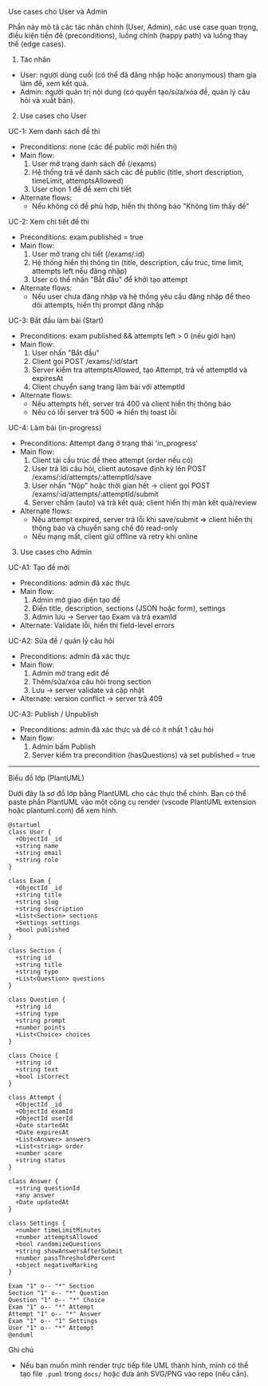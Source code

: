 Use cases cho User và Admin

Phần này mô tả các tác nhân chính (User, Admin), các use case quan trọng, điều kiện tiền đề (preconditions), luồng chính (happy path) và luồng thay thế (edge cases).

1) Tác nhân
- User: người dùng cuối (có thể đã đăng nhập hoặc anonymous) tham gia làm đề, xem kết quả.
- Admin: người quản trị nội dung (có quyền tạo/sửa/xóa đề, quản lý câu hỏi và xuất bản).

2) Use cases cho User

UC-1: Xem danh sách đề thi
- Preconditions: none (các đề public mới hiển thị)
- Main flow:
  1. User mở trang danh sách đề (/exams)
  2. Hệ thống trả về danh sách các đề public (title, short description, timeLimit, attemptsAllowed)
  3. User chọn 1 đề để xem chi tiết
- Alternate flows:
  - Nếu không có đề phù hợp, hiển thị thông báo "Không tìm thấy đề"

UC-2: Xem chi tiết đề thi
- Preconditions: exam.published = true
- Main flow:
  1. User mở trang chi tiết (/exams/:id)
  2. Hệ thống hiển thị thông tin (title, description, cấu trúc, time limit, attempts left nếu đăng nhập)
  3. User có thể nhấn "Bắt đầu" để khởi tạo attempt
- Alternate flows:
  - Nếu user chưa đăng nhập và hệ thống yêu cầu đăng nhập để theo dõi attempts, hiển thị prompt đăng nhập

UC-3: Bắt đầu làm bài (Start)
- Preconditions: exam published && attempts left > 0 (nếu giới hạn)
- Main flow:
  1. User nhấn "Bắt đầu"
  2. Client gọi POST /exams/:id/start
  3. Server kiểm tra attemptsAllowed, tạo Attempt, trả về attemptId và expiresAt
  4. Client chuyển sang trang làm bài với attemptId
- Alternate flows:
  - Nếu attempts hết, server trả 400 và client hiển thị thông báo
  - Nếu có lỗi server trả 500 => hiển thị toast lỗi

UC-4: Làm bài (in-progress)
- Preconditions: Attempt đang ở trạng thái 'in_progress'
- Main flow:
  1. Client tải cấu trúc đề theo attempt (order nếu có)
  2. User trả lời câu hỏi, client autosave định kỳ lên POST /exams/:id/attempts/:attemptId/save
  3. User nhấn "Nộp" hoặc thời gian hết -> client gọi POST /exams/:id/attempts/:attemptId/submit
  4. Server chấm (auto) và trả kết quả; client hiển thị màn kết quả/review
- Alternate flows:
  - Nếu attempt expired, server trả lỗi khi save/submit => client hiển thị thông báo và chuyển sang chế độ read-only
  - Nếu mạng mất, client giữ offline và retry khi online

3) Use cases cho Admin

UC-A1: Tạo đề mới
- Preconditions: admin đã xác thực
- Main flow:
  1. Admin mở giao diện tạo đề
  2. Điền title, description, sections (JSON hoặc form), settings
  3. Admin lưu -> Server tạo Exam và trả examId
- Alternate: Validate lỗi, hiển thị field-level errors

UC-A2: Sửa đề / quản lý câu hỏi
- Preconditions: admin đã xác thực
- Main flow:
  1. Admin mở trang edit đề
  2. Thêm/sửa/xóa câu hỏi trong section
  3. Lưu -> server validate và cập nhật
- Alternate: version conflict -> server trả 409

UC-A3: Publish / Unpublish
- Preconditions: admin đã xác thực và đề có ít nhất 1 câu hỏi
- Main flow:
  1. Admin bấm Publish
  2. Server kiểm tra precondition (hasQuestions) và set published = true

---

Biểu đồ lớp (PlantUML)

Dưới đây là sơ đồ lớp bằng PlantUML cho các thực thể chính. Bạn có thể paste phần PlantUML vào một công cụ render (vscode PlantUML extension hoặc plantuml.com) để xem hình.

```plantuml
@startuml
class User {
  +ObjectId _id
  +string name
  +string email
  +string role
}

class Exam {
  +ObjectId _id
  +string title
  +string slug
  +string description
  +List<Section> sections
  +Settings settings
  +bool published
}

class Section {
  +string id
  +string title
  +string type
  +List<Question> questions
}

class Question {
  +string id
  +string type
  +string prompt
  +number points
  +List<Choice> choices
}

class Choice {
  +string id
  +string text
  +bool isCorrect
}

class Attempt {
  +ObjectId _id
  +ObjectId examId
  +ObjectId userId
  +Date startedAt
  +Date expiresAt
  +List<Answer> answers
  +List<string> order
  +number score
  +string status
}

class Answer {
  +string questionId
  +any answer
  +Date updatedAt
}

class Settings {
  +number timeLimitMinutes
  +number attemptsAllowed
  +bool randomizeQuestions
  +string showAnswersAfterSubmit
  +number passThresholdPercent
  +object negativeMarking
}

Exam "1" o-- "*" Section
Section "1" o-- "*" Question
Question "1" o-- "*" Choice
Exam "1" o-- "*" Attempt
Attempt "1" o-- "*" Answer
Exam "1" o-- "1" Settings
User "1" o-- "*" Attempt
@enduml
```


Ghi chú
- Nếu bạn muốn mình render trực tiếp file UML thành hình, mình có thể tạo file `.puml` trong `docs/` hoặc đưa ảnh SVG/PNG vào repo (nếu cần).